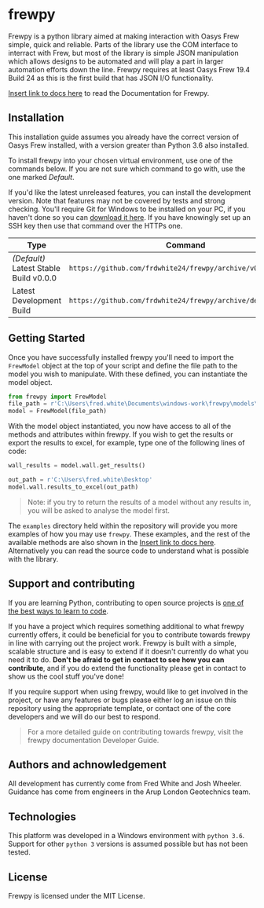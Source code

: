 # frewpy

Frewpy is a python library aimed at making interaction with Oasys Frew simple, quick and reliable. Parts of the library use the COM interface to interract with Frew, but most of the library is simple JSON manipulation which allows designs to be automated and will play a part in larger automation efforts down the line. Frewpy requires at least Oasys Frew 19.4 Build 24 as this is the first build that has JSON I/O functionality.

[Insert link to docs here](www.google.com) to read the Documentation for Frewpy.

## Installation

This installation guide assumes you already have the correct version of Oasys Frew installed, with a version greater than Python 3.6 also installed.

To install frewpy into your chosen virtual environment, use one of the commands below. If you are not sure which command to go with, use the one marked _Default_.

If you'd like the latest unreleased features, you can install the development version. Note that features may not be covered by tests and strong checking. You'll require Git for Windows to be installed on your PC, if you haven't done so you can [download it here](https://gitforwindows.org/). If you have knowingly set up an SSH key then use that command over the HTTPs one.

| Type                                   | Command                                                      |
| -------------------------------------- | ------------------------------------------------------------ |
| _(Default)_ Latest Stable Build v0.0.0 | `https://github.com/frdwhite24/frewpy/archive/v0.0.0.tar.gz` |
| Latest Development Build               | `https://github.com/frdwhite24/frewpy/archive/develop.zip`   |

## Getting Started

Once you have successfully installed frewpy you'll need to import the `FrewModel` object at the top of your script and define the file path to the model you wish to manipulate. With these defined, you can instantiate the model object.

```python
from frewpy import FrewModel
file_path = r'C:\Users\fred.white\Documents\windows-work\frewpy\models\test_model.json'
model = FrewModel(file_path)
```

With the model object instantiated, you now have access to all of the methods and attributes within frewpy. If you wish to get the results or export the results to excel, for example, type one of the following lines of code:

```python
wall_results = model.wall.get_results()

out_path = r'C:\Users\fred.white\Desktop'
model.wall.results_to_excel(out_path)
```

> Note: if you try to return the results of a model without any results in, you will be asked to analyse the model first.

The `examples` directory held within the repository will provide you more examples of how you may use `frewpy`. These examples, and the rest of the available methods are also shown in the [Insert link to docs here](www.google.com). Alternatively you can read the source code to understand what is possible with the library.

## Support and contributing

If you are learning Python, contributing to open source projects is [one of the best ways to learn to code](https://rubygarage.org/blog/how-contribute-to-open-source-projects).

If you have a project which requires something additional to what frewpy currently offers, it could be beneficial for you to contribute towards frewpy in line with carrying out the project work. Frewpy is built with a simple, scalable structure and is easy to extend if it doesn't currently do what you need it to do. **Don't be afraid to get in contact to see how you can contribute**, and if you do extend the functionality please get in contact to show us the cool stuff you've done!

If you require support when using frewpy, would like to get involved in the project, or have any features or bugs please either log an issue on this repository using the appropriate template, or contact one of the core developers and we will do our best to respond.

> For a more detailed guide on contributing towards frewpy, visit the frewpy documentation Developer Guide.

## Authors and achnowledgement

All development has currently come from Fred White and Josh Wheeler. Guidance has come from engineers in the Arup London Geotechnics team.

## Technologies

This platform was developed in a Windows environment with `python 3.6`. Support for other `python 3` versions is assumed possible but has not been tested.

## License

Frewpy is licensed under the MIT License.
